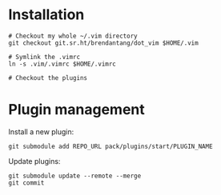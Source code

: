 # Installation

```
# Checkout my whole ~/.vim directory
git checkout git.sr.ht/brendantang/dot_vim $HOME/.vim

# Symlink the .vimrc
ln -s .vim/.vimrc $HOME/.vimrc

# Checkout the plugins

```

# Plugin management

Install a new plugin:

```
git submodule add REPO_URL pack/plugins/start/PLUGIN_NAME
```

Update plugins:

```
git submodule update --remote --merge
git commit
```
